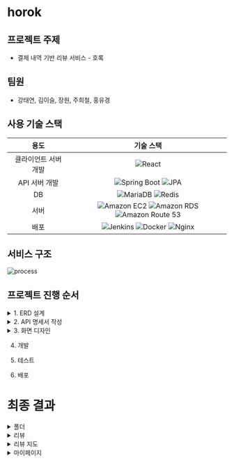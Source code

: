 # horok

## 프로젝트 주제
* 결제 내역 기반 리뷰 서비스 - 호록

## 팀원
* 강태연, 김이슬, 장원, 주희철, 홍유경

## 사용 기술 스택

| 용도 | 기술 스택 |
| :---: | :---: |
| 클라이언트 서버 개발 | ![React](https://img.shields.io/badge/React-%230088CC?logo=react) |
| API 서버 개발 | ![Spring Boot](https://img.shields.io/badge/Spring_Boot-%232E5918?logo=springboot) ![JPA](https://img.shields.io/badge/JPA-%232E5918) |
| DB | ![MariaDB](https://img.shields.io/badge/mariadb-%23007ACC?logo=mariadb) ![Redis](https://img.shields.io/badge/redis-%2350162D?logo=redis) |
| 서버 | ![Amazon EC2](https://img.shields.io/badge/Amazon_EC2-%23e5780c?logo=Amazon%20EC2) ![Amazon RDS](https://img.shields.io/badge/Amazon%20RDS-%23302CB2?logo=Amazon%20rds) ![Amazon Route 53](https://img.shields.io/badge/Amazon%20Route%2053-%23562DB1?logo=Amazon%20route%2053) |
| 배포 | ![Jenkins](https://img.shields.io/badge/Jenkins-%23D24939?logo=jenkins&logoColor=000000) ![Docker](https://img.shields.io/badge/docker-%23517A9E?logo=docker) ![Nginx](https://img.shields.io/badge/Nginx-%23009639?logo=nginx) |


## 서비스 구조

![process](https://github.com/Cubites/horok_front/assets/75084369/7cce384b-f132-4a27-a7d2-4fa5126520cf)

## 프로젝트 진행 순서
<details>
  <summary>
    1. ERD 설계
  </summary>
  
  ![erd](https://github.com/Cubites/horok_back/assets/75084369/bb313997-ce35-487f-b763-705b2096427f)
</details>
<details>
  <summary>
    2. API 명세서 작성
  </summary>

  ![api](https://github.com/Cubites/horok_back/assets/75084369/44209718-767e-4fdd-a0a0-4c3f4e05a3f9)
</details>

<details>
  <summary>
    3. 화면 디자인
  </summary>
  
  ![ui](https://github.com/Cubites/horok_back/assets/75084369/ec25caf9-eaf3-4c9a-a0d8-7abf568dbe94)
</details>

4. 개발

5. 테스트
   
6. 배포

# 최종 결과

<details>
  <summary>
    폴더
  </summary>

  ### 폴더 생성 및 링크 공유
  ![folder1](https://github.com/Cubites/horok_back/assets/75084369/42ddc5c2-3193-4d5c-9afe-dfd032a824c2)

  ### 공유 링크로 폴더 접속
  ![folder2](https://github.com/Cubites/horok_back/assets/75084369/d8ac3a67-1320-45b0-b623-45d766052286)

  ### 폴더 즐겨찾기
  ![folder3](https://github.com/Cubites/horok_back/assets/75084369/2ffe2d51-ec70-4ee6-9a77-1054b9c74a4e)

  ### 폴더 이름 및 색상 수정, 폴더 나가기
  ![folder4](https://github.com/Cubites/horok_back/assets/75084369/1065b528-237b-4f62-9275-72f13e4ba7c4)
</details>

<details>
  <summary>
    리뷰
  </summary>

  ### 리뷰 목록 및 정렬
  ![r1](https://github.com/Cubites/horok_back/assets/75084369/400a1dcf-8a5c-432d-aa61-b9435c374f5f)

  ### 리뷰 상세보기
  ![r2](https://github.com/Cubites/horok_back/assets/75084369/a28abd1d-628d-4193-865b-4073c4511a9a)

  ### 리뷰 좋아요 추가
  ![r3](https://github.com/Cubites/horok_back/assets/75084369/76ee61be-9e9f-4371-adc5-b85cf2ccaa60)

  ### 리뷰에 댓글 작성
  ![r4](https://github.com/Cubites/horok_back/assets/75084369/5f97a7dd-c452-4c00-abcc-9291ba32c13b)
</details>

<details>
  <summary>
    리뷰 지도
  </summary>

  ### 리뷰 지도
  ![rm1](https://github.com/Cubites/horok_back/assets/75084369/d1db3620-b280-4010-8d30-a341c660e805)

  ### 리뷰 가게 지도에서 보기
  ![rm2](https://github.com/Cubites/horok_back/assets/75084369/d550b862-96e2-4431-96c2-5a58a4622a8b)

  ### 특정 폴더만 지도에 표시
  ![rm3](https://github.com/Cubites/horok_back/assets/75084369/9cac8ae9-d0f3-4674-81eb-636c4240bbab)
</details>

<details>
  <summary>
    마이페이지
  </summary>

  ### 카드 별 사용 통계
  ![m1](https://github.com/Cubites/horok_back/assets/75084369/0ad7c429-936e-4b09-b2ec-9fa16df7ca77)

  ### 프로필 사진 및 닉네임 수정
  ![m2](https://github.com/Cubites/horok_back/assets/75084369/457815f6-a8f8-478d-804a-4217c48fac2b)
</details>

